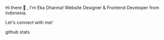 Hi there 👋 , I'm Eka Dharma!
Website Designer & Frontend Developer from indonesia.

Let's connect with me!
     
github stats
